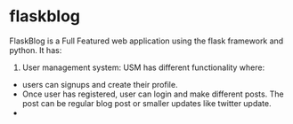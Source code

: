 # flaskblog

FlaskBlog is a Full Featured web application using the flask framework and python. It has:
1) User management system: USM has different functionality where:
-  users can signups and create their profile.
-  Once user has registered, user can login and make different posts. The post can be regular blog post or smaller updates like twitter update.
-  

